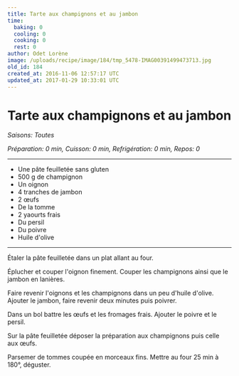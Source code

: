 ```yaml
---
title: Tarte aux champignons et au jambon
time:
  baking: 0
  cooling: 0
  cooking: 0
  rest: 0
author: Odet Lorène
image: /uploads/recipe/image/184/tmp_5478-IMAG00391499473713.jpg
old_id: 184
created_at: 2016-11-06 12:57:17 UTC
updated_at: 2017-01-29 10:33:01 UTC
---
```


# Tarte aux champignons et au jambon

_Saisons: Toutes_

_Préparation: 0 min, Cuisson: 0 min, Refrigération: 0 min, Repos: 0_

---

- Une pâte feuilletée sans gluten
- 500 g de champignon
- Un oignon
- 4 tranches de jambon
- 2 œufs
- De la tomme
- 2 yaourts frais
- Du persil
- Du poivre
- Huile d'olive

---

Étaler la pâte feuilletée dans un plat allant au four.

Éplucher et couper l'oignon finement. Couper les champignons ainsi que le jambon en lanières.

Faire revenir l'oignons et les champignons dans un peu d'huile d'olive. Ajouter le jambon, faire revenir deux minutes puis poivrer.

Dans un bol battre les œufs et les fromages frais. Ajouter le poivre et le persil.

Sur la pâte feuilletée déposer la préparation aux champignons puis celle aux œufs.

Parsemer de tommes coupée en morceaux fins. Mettre au four 25 min à 180°, déguster.
